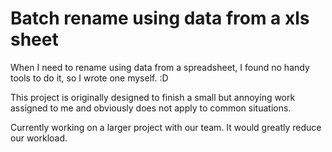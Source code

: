 # Batch rename using data from a xls sheet

When I need to rename using data from a spreadsheet, I found no handy tools to do it, so I wrote one myself. :D

This project is originally designed to finish a small but annoying work assigned to me and obviously does not apply to common situations.

Currently working on a larger project with our team. It would greatly reduce our workload.
